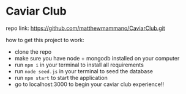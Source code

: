 # Caviar Club

repo link: https://github.com/matthewmammano/CaviarClub.git

how to get this project to work:
- clone the repo
- make sure you have node + mongodb installed on your computer
- run `npm i` in your terminal to install all requirements
- run `node seed.js` in your terminal to seed the database
- run `npm start` to start the application
- go to localhost:3000 to begin your caviar club experience!!
